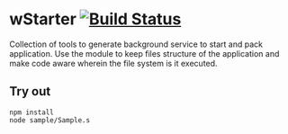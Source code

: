 
# wStarter [![Build Status](https://travis-ci.org/Wandalen/wStarter.svg?branch=master)](https://travis-ci.org/Wandalen/wStarter)

Collection of tools to generate background service to start and pack application. Use the module to keep files structure of the application and make code aware wherein the file system is it executed.

## Try out
```
npm install
node sample/Sample.s
```

